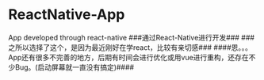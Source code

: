 # ReactNative-App
App developed through react-native
###通过React-Native进行开发###
###之所以选择了这个，是因为最近刚好在学react，比较有亲切感###
####恩。。。App还有很多不完善的地方，后期有时间会进行优化或用vue进行重构，还存在不少Bug。(启动屏幕就一直没有搞定)####
